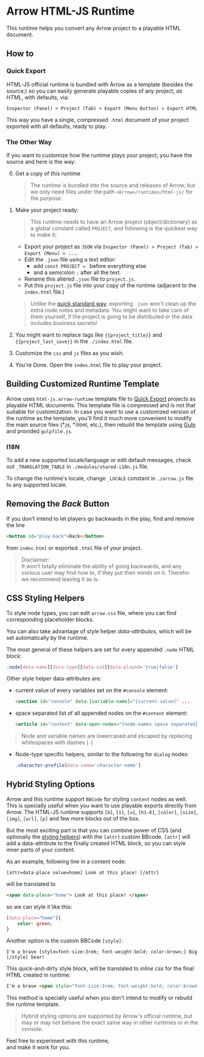 # Arrow HTML-JS Runtime
This runtime helps you convert any Arrow project to a playable HTML document.


## How to

### Quick Export

HTML-JS official runtime is bundled with Arrow as a template (besides the source;)
so you can easily generate playable copies of any project, *as HTML*, with defaults, via:

`Inspector (Panel) > Project (Tab) > Export (Menu Button) > Export HTML`

This way you have a single, compressed `.html` document of your project
exported with all defaults, ready to play.

### The Other Way 

If you want to customize how the runtime plays your project, you have the source and here is the way:

0. Get a copy of this runtime

    > The runtime is bundled into the source and releases of Arrow,
    > but we only need files under the path `<Arrow>/runtimes/html-js/` for the purpose.

1. Make your project ready:

    > This runtime needs to have an Arrow project (object/dictionary)
    > as a global constant called `PROJECT`, and following is the quickest way to make it:

    + Export your project as `JSON` via `Inspector (Panel) > Project (Tab) > Export (Menu) > ...`.
    + Edit the `.json` file using a text editor:
        - add `const PROJECT = ` before everything else
        - and a semicolon `;` after all the text.
    + Rename this altered `.json` file to `project.js`.
    + Put this `project.js` file into your copy of the runtime (adjacent to the `index.html` file.)
    
    > Unlike the [quick standard way](#quick-export), exporting `.json`
    > won't clean up the extra node notes and metadata.
    > You might want to take care of them yourself,
    > if the project is going to be distributed or the data includes business secrets!

2. You might want to replace tags like `{{project_title}}` and `{{project_last_save}}` in the `./index.html` file.
3. Customize the `css` and `js` files as you wish.
4. You're Done. Open the `index.html` file to play your project.


## Building Customized Runtime Template

Arrow uses `html-js.arrow-runtime` template file
to [Quick Export](#quick-export) projects as playable HTML documents.
This template file is compressed and is not that suitable for customization.
In case you want to use a customized version of the runtime as the template,
you'll find it much more convenient to modify the main source files (*.js, *.html, etc.),
then rebuild the template using [Gulp](https://gulpjs.com/) and provided `gulpfile.js`.


### I18N

To add a new supported locale/language or edit default messages,
check out `_TRANSLATION_TABLE` in `./modules/shared-i18n.js` file.

To change the runtime's locale, change `_LOCALE` constant
in `./arrow.js` file to any supported locale.


## Removing the *Back* Button

If you don't intend to let players go backwards in the play,
find and remove the line

```html
<button id="play-back">Back</button>
```

from `index.html` or exported `.html` file of your project.

> Disclaimer:  
> It won't totally eliminate the ability of going backwards,
> and any curious user may find how to, if they put their minds on it.
> Therefor we recommend leaving it as is.


## CSS Styling Helpers

To style node types, you can edit `arrow.css` file, where you can find corresponding placeholder blocks.

You can also take advantage of style helper *data-attributes*, which will be set automatically by the runtime.

The most general of these helpers are set for every appended `.node` HTML block:

```css
.node[data-name][data-type][data-uid][data-played='true|false']
```

Other style helper data-attributes are:

+ current value of every variables set on the `#console` element:
    
    ```html
    <section id="console" data-[variable-name]="[current-value]" ...
    ```

+ space separated list of all appended nodes on the `#content` element:

    ```html
    <article id="content" data-open-nodes="[node-names space separated]" ...
    ```

> Node and variable names are lowercased and escaped by replacing whitespaces with dashes (`-`)

+ Node-type specific helpers, similar to the following for `dialog` nodes:

    ```css
    .character-profile[data-name='character-name']
    ```


## Hybrid Styling Options

Arrow and this runtime support `BBCode` for styling `content` nodes as well.
This is specially useful when you want to use playable exports directly from Arrow.
The HTML-JS runtime supports
`[b]`, `[i]`, `[u]`, `[h1-6]`, `[color]`, `[size]`, `[img]`, `[url]`, `[p]`
and few more blocks out of the box.

But the most exciting part is that you can combine power of CSS
(and optionally the [styling helpers](#css-styling-helpers))
with the `[attr]` custom BBcode.
`[attr]` will add a data-attribute to the finally created HTML block,
so you can style inner parts of your content.

As an example, following line in a content node:

```BBCode
[attr=data-place value=home] Look at this place! [/attr]
```

will be translated to

```HTML
<span data-place="home"> Look at this place! </span>
```

so we can style it like this:

```CSS
[data-place="home"]{
    color: green;
}
```

Another option is the custom BBCode `[style]`:

```BBCode
I'm a brave [style=font-size:3rem; font-weight:bold; color:brown;] Big [/style] bear!
```

This quick-and-dirty style block, will be translated to
*inline css* for the final HTML created in runtime:

```HTML
I'm a brave <span style="font-size:3rem; font-weight:bold; color:brown;"> Big </span> bear!
```

This method is specially useful when you don't intend to modify or rebuild the runtime template.

> Hybrid styling options are supported by Arrow's official runtime,
> but may or may not behave the exact same way in other runtimes or in the console.


Feel free to experiment with this runtime,  
and make it work for you.

